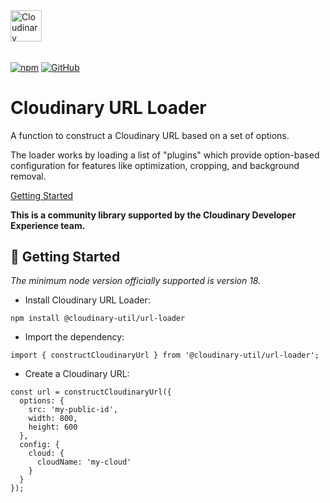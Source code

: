 <picture>
  <source media="(prefers-color-scheme: dark)" srcset="https://user-images.githubusercontent.com/62209650/196528621-b68e9e10-7e55-4c7d-9177-904cadbb4296.png" align="center" height=50>
  <source media="(prefers-color-scheme: light)" srcset="https://user-images.githubusercontent.com/62209650/196528761-a815025a-271a-4d8e-ac7e-cea833728bf9.png" align="center" height=50>
  <img alt="Cloudinary" src="https://user-images.githubusercontent.com/62209650/196528761-a815025a-271a-4d8e-ac7e-cea833728bf9.png" align="center" height=30>
</picture>

######

<a href="https://www.npmjs.com/package/@cloudinary-util/url-loader"><img alt="npm" src="https://img.shields.io/npm/v/@cloudinary-util/url-loader?style=flat-square"></a> <a href="https://github.com/colbyfayock/cloudinary-util/blob/main/LICENSE"><img alt="GitHub" src="https://img.shields.io/github/license/colbyfayock/cloudinary-util?label=License&style=flat-square"></a>

# Cloudinary URL Loader

A function to construct a Cloudinary URL based on a set of options.

The loader works by loading a list of "plugins" which provide option-based configuration for features like optimization, cropping, and background removal.

<a href="#-getting-started">Getting Started</a>

**This is a community library supported by the Cloudinary Developer Experience team.**

## 🚀 Getting Started

_The minimum node version officially supported is version 18._

- Install Cloudinary URL Loader:

```
npm install @cloudinary-util/url-loader
```

- Import the dependency:

```
import { constructCloudinaryUrl } from '@cloudinary-util/url-loader';
```

- Create a Cloudinary URL:

```
const url = constructCloudinaryUrl({
  options: {
    src: 'my-public-id',
    width: 800,
    height: 600
  },
  config: {
    cloud: {
      cloudName: 'my-cloud'
    }
  }
});
```
